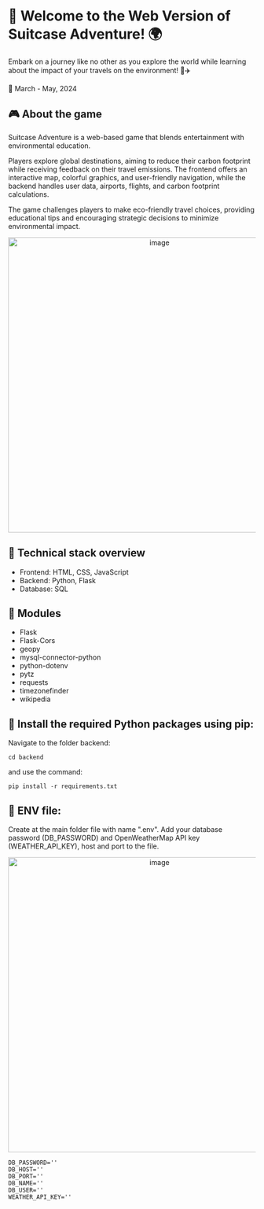 # 🎒 Welcome to the Web Version of Suitcase Adventure! 🌍

Embark on a journey like no other as you explore the world while learning about the impact of your travels on the environment! 🌱✈️

📅 March - May, 2024

## :video_game: About the game
Suitcase Adventure is a web-based game that blends entertainment with environmental education.

Players explore global destinations, aiming to reduce their carbon footprint while receiving feedback on their travel emissions. The frontend offers an interactive map, colorful graphics, and user-friendly navigation, while the backend handles user data, airports, flights, and carbon footprint calculations.

The game challenges players to make eco-friendly travel choices, providing educational tips and encouraging strategic decisions to minimize environmental impact.

<p align="center">
  <img src="https://github.com/Viktoriia-code/suitcase-adventure-web/assets/43078402/9da5d26f-737e-4c68-92fa-2b29153d1c91" alt="image" width="600">
</p>

## :floppy_disk: Technical stack overview
* Frontend: HTML, CSS, JavaScript
* Backend: Python, Flask
* Database: SQL

## :electric_plug: Modules
* Flask
* Flask-Cors
* geopy
* mysql-connector-python
* python-dotenv
* pytz
* requests
* timezonefinder
* wikipedia

## :wrench: Install the required Python packages using pip:
Navigate to the folder backend:
```
cd backend
```
and use the command:
```
pip install -r requirements.txt
```

## :closed_lock_with_key: ENV file:
Create at the main folder file with name ".env". Add your database password (DB_PASSWORD) and OpenWeatherMap API key (WEATHER_API_KEY), host and port to the file.
<p align="center">
  <img src="https://github.com/Viktoriia-code/suitcase-adventure-web/assets/43078402/b295b03b-d839-4c13-86d7-5f2f35f70b22" alt="image" width="600">
</p>

```
DB_PASSWORD=''
DB_HOST=''
DB_PORT=''
DB_NAME=''
DB_USER=''
WEATHER_API_KEY=''
```
